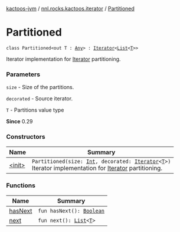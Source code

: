 [kactoos-jvm](../../index.md) / [nnl.rocks.kactoos.iterator](../index.md) / [Partitioned](./index.md)

# Partitioned

`class Partitioned<out T : `[`Any`](https://kotlinlang.org/api/latest/jvm/stdlib/kotlin/-any/index.html)`> : `[`Iterator`](https://kotlinlang.org/api/latest/jvm/stdlib/kotlin.collections/-iterator/index.html)`<`[`List`](https://kotlinlang.org/api/latest/jvm/stdlib/kotlin.collections/-list/index.html)`<`[`T`](index.md#T)`>>`

Iterator implementation for [Iterator](https://kotlinlang.org/api/latest/jvm/stdlib/kotlin.collections/-iterator/index.html) partitioning.

### Parameters

`size` - Size of the partitions.

`decorated` - Source iterator.

`T` - Partitions value type

**Since**
0.29

### Constructors

| Name | Summary |
|---|---|
| [&lt;init&gt;](-init-.md) | `Partitioned(size: `[`Int`](https://kotlinlang.org/api/latest/jvm/stdlib/kotlin/-int/index.html)`, decorated: `[`Iterator`](https://kotlinlang.org/api/latest/jvm/stdlib/kotlin.collections/-iterator/index.html)`<`[`T`](index.md#T)`>)`<br>Iterator implementation for [Iterator](https://kotlinlang.org/api/latest/jvm/stdlib/kotlin.collections/-iterator/index.html) partitioning. |

### Functions

| Name | Summary |
|---|---|
| [hasNext](has-next.md) | `fun hasNext(): `[`Boolean`](https://kotlinlang.org/api/latest/jvm/stdlib/kotlin/-boolean/index.html) |
| [next](next.md) | `fun next(): `[`List`](https://kotlinlang.org/api/latest/jvm/stdlib/kotlin.collections/-list/index.html)`<`[`T`](index.md#T)`>` |
